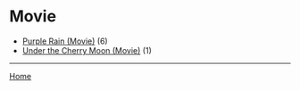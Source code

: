 # Movie

  * [Purple Rain (Movie)](./movie/purple-rain/) (6)
  * [Under the Cherry Moon (Movie)](./movie/under-the-cherry-moon/) (1)

----

[Home](../)
